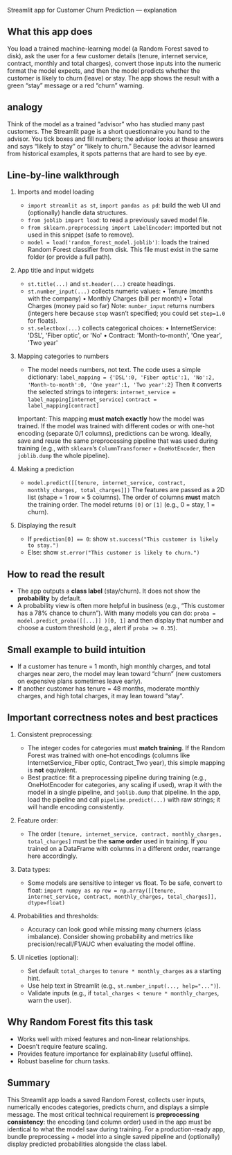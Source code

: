 Streamlit app for Customer Churn Prediction — explanation

What this app does 
----------------------------------
You load a trained machine-learning model (a Random Forest saved to disk), ask the user for a few customer details
(tenure, internet service, contract, monthly and total charges), convert those inputs into the numeric format the model expects,
and then the model predicts whether the customer is likely to churn (leave) or stay. The app shows the result with a green
“stay” message or a red “churn” warning.

analogy
-------------------------
Think of the model as a trained “advisor” who has studied many past customers. The Streamlit page is a short questionnaire
you hand to the advisor. You tick boxes and fill numbers; the advisor looks at these answers and says “likely to stay” or
“likely to churn.” Because the advisor learned from historical examples, it spots patterns that are hard to see by eye.

Line-by-line walkthrough
------------------------
1) Imports and model loading
   - `import streamlit as st`, `import pandas as pd`: build the web UI and (optionally) handle data structures.
   - `from joblib import load`: to read a previously saved model file.
   - `from sklearn.preprocessing import LabelEncoder`: imported but not used in this snippet (safe to remove).
   - `model = load('random_forest_model.joblib')`: loads the trained Random Forest classifier from disk. This file must
     exist in the same folder (or provide a full path).

2) App title and input widgets
   - `st.title(...)` and `st.header(...)` create headings.
   - `st.number_input(...)` collects numeric values:
       • Tenure (months with the company)
       • Monthly Charges (bill per month)
       • Total Charges (money paid so far)
     Note: `number_input` returns numbers (integers here because `step` wasn’t specified; you could set `step=1.0` for floats).
   - `st.selectbox(...)` collects categorical choices:
       • InternetService: 'DSL', 'Fiber optic', or 'No'
       • Contract: 'Month-to-month', 'One year', 'Two year'

3) Mapping categories to numbers
   - The model needs numbers, not text. The code uses a simple dictionary:
       `label_mapping = {'DSL':0, 'Fiber optic':1, 'No':2, 'Month-to-month':0, 'One year':1, 'Two year':2}`
     Then it converts the selected strings to integers:
       `internet_service = label_mapping[internet_service]`
       `contract = label_mapping[contract]`

   Important: This mapping **must match exactly** how the model was trained. If the model was trained with different codes
   or with one-hot encoding (separate 0/1 columns), predictions can be wrong. Ideally, save and reuse the same preprocessing
   pipeline that was used during training (e.g., with `sklearn`’s `ColumnTransformer` + `OneHotEncoder`, then `joblib.dump` the whole pipeline).

4) Making a prediction
   - `model.predict([[tenure, internet_service, contract, monthly_charges, total_charges]])`
     The features are passed as a 2D list (shape = 1 row × 5 columns). The order of columns **must** match the training order.
     The model returns `[0]` or `[1]` (e.g., 0 = stay, 1 = churn).

5) Displaying the result
   - If `prediction[0] == 0`: show `st.success("This customer is likely to stay.")`
   - Else: show `st.error("This customer is likely to churn.")`

How to read the result
----------------------
- The app outputs a **class label** (stay/churn). It does not show the **probability** by default.
- A probability view is often more helpful in business (e.g., “This customer has a 78% chance to churn”).
  With many models you can do:
      `proba = model.predict_proba([[...]] )[0, 1]`
  and then display that number and choose a custom threshold (e.g., alert if `proba >= 0.35`).

Small example to build intuition
--------------------------------
- If a customer has tenure = 1 month, high monthly charges, and total charges near zero, the model may lean toward “churn”
  (new customers on expensive plans sometimes leave early).
- If another customer has tenure = 48 months, moderate monthly charges, and high total charges, it may lean toward “stay”.

Important correctness notes and best practices
----------------------------------------------
1) Consistent preprocessing:
   - The integer codes for categories must **match training**. If the Random Forest was trained with one-hot encodings
     (columns like InternetService_Fiber optic, Contract_Two year), this simple mapping is **not** equivalent.
   - Best practice: fit a preprocessing pipeline during training (e.g., OneHotEncoder for categories, any scaling if used),
     wrap it with the model in a single pipeline, and `joblib.dump` that pipeline. In the app, load the pipeline and call
     `pipeline.predict(...)` with raw strings; it will handle encoding consistently.

2) Feature order:
   - The order `[tenure, internet_service, contract, monthly_charges, total_charges]` must be the **same order** used in training.
     If you trained on a DataFrame with columns in a different order, rearrange here accordingly.

3) Data types:
   - Some models are sensitive to integer vs float. To be safe, convert to float:
       `import numpy as np`
       `row = np.array([[tenure, internet_service, contract, monthly_charges, total_charges]], dtype=float)`

4) Probabilities and thresholds:
   - Accuracy can look good while missing many churners (class imbalance). Consider showing probability and
     metrics like precision/recall/F1/AUC when evaluating the model offline.

5) UI niceties (optional):
   - Set default `total_charges` to `tenure * monthly_charges` as a starting hint.
   - Use help text in Streamlit (e.g., `st.number_input(..., help="...")`).
   - Validate inputs (e.g., if `total_charges < tenure * monthly_charges`, warn the user).

Why Random Forest fits this task
--------------------------------
- Works well with mixed features and non-linear relationships.
- Doesn’t require feature scaling.
- Provides feature importance for explainability (useful offline).
- Robust baseline for churn tasks.

Summary
-------
This Streamlit app loads a saved Random Forest, collects user inputs, numerically encodes categories, predicts churn,
and displays a simple message. The most critical technical requirement is **preprocessing consistency**: the encoding
(and column order) used in the app must be identical to what the model saw during training. For a production-ready app,
bundle preprocessing + model into a single saved pipeline and (optionally) display predicted probabilities alongside
the class label.